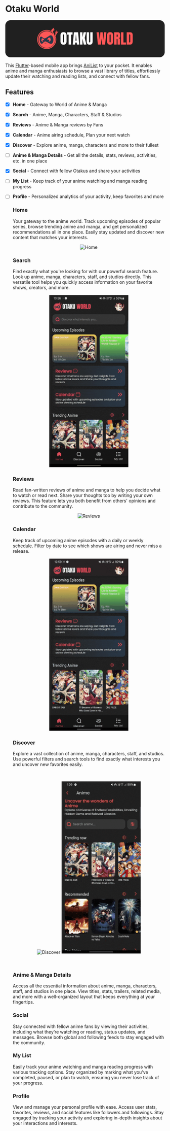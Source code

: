 # Otaku World

![Logo](github_assets/logo.png)

This [Flutter](https://flutter.dev/)-based mobile app brings [AniList](https://anilist.co/) to your pocket. It enables anime and manga enthusiasts to browse a vast library of titles, effortlessly update their watching and reading lists, and connect with fellow fans.

## Features

- [x] **Home** - Gateway to World of Anime & Manga
- [x] **Search** - Anime, Manga, Characters, Staff & Studios
- [x] **Reviews** - Anime & Manga reviews by Fans
- [x] **Calendar** - Anime airing schedule, Plan your next watch
- [x] **Discover** - Explore anime, manga, characters and more to their fullest
- [ ] **Anime & Manga Details** - Get all the details, stats, reviews, activities, etc. in one place
- [x] **Social** - Connect with fellow Otakus and share your activities
- [ ] **My List** - Keep track of your anime watching and manga reading progress
- [ ] **Profile** - Personalized analytics of your activity, keep favorites and more

  ### Home
    Your gateway to the anime world. Track upcoming episodes of popular series, browse trending anime and manga, and get personalized recommendations all in one place. Easily stay updated and discover new content that matches your interests.
    <div align="center">
      <img src="github_assets/home.gif" alt="Home" width="250">
    </div>

  ### Search
    Find exactly what you're looking for with our powerful search feature. Look up anime, manga, characters, staff, and studios directly. This versatile tool helps you quickly access information on your favorite shows, creators, and more.
    <div align="center">
      <img src="github_assets/search.gif" alt="Search" width="250">
    </div>

  ### Reviews
    Read fan-written reviews of anime and manga to help you decide what to watch or read next. Share your thoughts too by writing your own reviews. This feature lets you both benefit from others' opinions and contribute to the community.
    <div align="center">
      <img src="github_assets/reviews.gif" alt="Reviews" width="250">
    </div>

  ### Calendar
    Keep track of upcoming anime episodes with a daily or weekly schedule. Filter by date to see which shows are airing and never miss a release.
    <div align="center">
      <img src="github_assets/calendar.gif" alt="Calendar" width="250">
    </div>

  ### Discover
    Explore a vast collection of anime, manga, characters, staff, and studios. Use powerful filters and search tools to find exactly what interests you and uncover new favorites easily.
    <div align="center" style="padding: 30px">
      <img src="github_assets/discover.gif" alt="Discover" width="250">
      <img src="github_assets/filters.gif" alt="Filters" width="250">
    </div>

  ### Anime & Manga Details
    Access all the essential information about anime, manga, characters, staff, and studios in one place. View titles, stats, trailers, related media, and more with a well-organized layout that keeps everything at your fingertips.

  ### Social
    Stay connected with fellow anime fans by viewing their activities, including what they’re watching or reading, status updates, and messages. Browse both global and following feeds to stay engaged with the community.

  ### My List
    Easily track your anime watching and manga reading progress with various tracking options. Stay organized by marking what you’ve completed, paused, or plan to watch, ensuring you never lose track of your progress.

  ### Profile
    View and manage your personal profile with ease. Access user stats, favorites, reviews, and social features like followers and followings. Stay engaged by tracking your activity and exploring in-depth insights about your interactions and interests.
